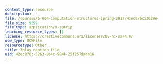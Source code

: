 ```yaml
---
content_type: resource
description: ''
file: /courses/6-004-computation-structures-spring-2017/42ec876c52639e4c984b25f257dada16_yRvgtY49eXE.srt
file_size: 9559
file_type: application/x-subrip
learning_resource_types: []
license: https://creativecommons.org/licenses/by-nc-sa/4.0/
ocw_type: OCWFile
resourcetype: Other
title: 3play caption file
uid: 42ec876c-5263-9e4c-984b-25f257dada16
---
```

